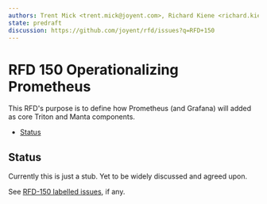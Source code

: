 ```yaml
---
authors: Trent Mick <trent.mick@joyent.com>, Richard Kiene <richard.kiene@joyent.com>
state: predraft
discussion: https://github.com/joyent/rfd/issues?q=RFD+150
---
```


# RFD 150 Operationalizing Prometheus

This RFD's purpose is to define how Prometheus (and Grafana) will added as
core Triton and Manta components.

<!-- START doctoc generated TOC please keep comment here to allow auto update -->
<!-- DON'T EDIT THIS SECTION, INSTEAD RE-RUN doctoc TO UPDATE -->


- [Status](#status)

<!-- END doctoc generated TOC please keep comment here to allow auto update -->


## Status

Currently this is just a stub. Yet to be widely discussed and agreed upon.

See [RFD-150 labelled issues](https://jira.joyent.us/issues/?jql=labels%20%3D%20RFD-150), if any.


